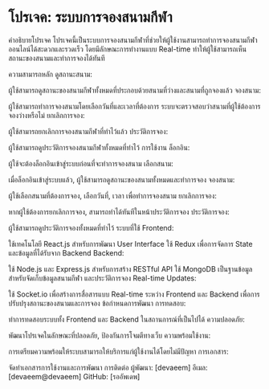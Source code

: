 # โปรเจค: ระบบการจองสนามกีฬา

คำอธิบายโปรเจค
โปรเจคนี้เป็นระบบการจองสนามกีฬาที่ช่วยให้ผู้ใช้งานสามารถทำการจองสนามกีฬาออนไลน์ได้สะดวกและรวดเร็ว โดยมีลักษณะการทำงานแบบ Real-time ทำให้ผู้ใช้สามารถเห็นสถานะของสนามและทำการจองได้ทันที

ความสามารถหลัก
ดูสถานะสนาม:

ผู้ใช้สามารถดูสถานะของสนามกีฬาทั้งหมดที่ประกอบด้วยสนามที่ว่างและสนามที่ถูกจองแล้ว
จองสนาม:

ผู้ใช้สามารถทำการจองสนามโดยเลือกวันที่และเวลาที่ต้องการ
ระบบจะตรวจสอบว่าสนามที่ผู้ใช้ต้องการจองว่างหรือไม่
ยกเลิกการจอง:

ผู้ใช้สามารถยกเลิกการจองสนามกีฬาที่ทำไว้แล้ว
ประวัติการจอง:

ผู้ใช้สามารถดูประวัติการจองสนามกีฬาทั้งหมดที่ทำไว้
การใช้งาน
ล็อกอิน:

ผู้ใช้จะต้องล็อกอินเข้าสู่ระบบก่อนที่จะทำการจองสนาม
เลือกสนาม:

เมื่อล็อกอินเข้าสู่ระบบแล้ว, ผู้ใช้สามารถดูสถานะของสนามทั้งหมดและทำการจอง
จองสนาม:

ผู้ใช้เลือกสนามที่ต้องการจอง, เลือกวันที่, เวลา เพื่อทำการจองสนาม
ยกเลิกการจอง:

หากผู้ใช้ต้องการยกเลิกการจอง, สามารถทำได้ทันทีในหน้าประวัติการจอง
ประวัติการจอง:

ผู้ใช้สามารถดูประวัติการจองทั้งหมดที่ทำไว้
ระบบที่ใช้
Frontend:

ใช้เทคโนโลยี React.js สำหรับการพัฒนา User Interface
ใช้ Redux เพื่อการจัดการ State และข้อมูลที่ได้รับจาก Backend
Backend:

ใช้ Node.js และ Express.js สำหรับการสร้าง RESTful API
ใช้ MongoDB เป็นฐานข้อมูลสำหรับจัดเก็บข้อมูลสนามกีฬา และประวัติการจอง
Real-time Updates:

ใช้ Socket.io เพื่อสร้างการสื่อสารแบบ Real-time ระหว่าง Frontend และ Backend เพื่อการปรับปรุงสถานะของสนามและการจอง
ข้อกำหนดการพัฒนา
การทดสอบ:

ทำการทดสอบระบบทั้ง Frontend และ Backend ในสถานการณ์ที่เป็นไปได้
ความปลอดภัย:

พัฒนาโปรเจคในลักษณะที่ปลอดภัย, ป้องกันการโจมตีทางเว็บ
ความพร้อมใช้งาน:

การเตรียมความพร้อมให้ระบบสามารถให้บริการแก่ผู้ใช้งานได้โดยไม่มีปัญหา
การเอกสาร:

จัดทำเอกสารการใช้งานและการพัฒนา
การติดต่อ
ผู้พัฒนา: [devaeem]
อีเมล: [devaeem@devaeem]
GitHub: [รออัพเดพ]

